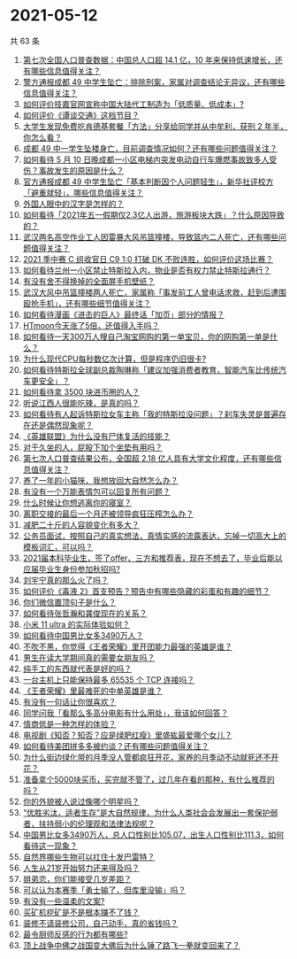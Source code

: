 # 2021-05-12

共 63 条

<!-- BEGIN -->
<!-- 最后更新时间 Wed May 12 2021 03:10:29 GMT+0800 (China Standard Time) -->

1. [第七次全国人口普查数据：中国总人口超 14.1 亿，10
   年来保持低速增长，还有哪些信息值得关注？](https://www.zhihu.com/question/458811096)
2. [警方通报成都 49
   中学生坠亡：排除刑案，家属对调查结论无异议，还有哪些信息值得关注？](https://www.zhihu.com/question/458909971)
3. [如何评价技嘉官网宣称中国大陆代工制造为「低质量、低成本」?](https://www.zhihu.com/question/458796364)
4. [如何评价《谭谈交通》这档节目？](https://www.zhihu.com/question/41467514)
5. [大学生发现免费吃肯德基套餐「方法」分享给同学并从中牟利，获刑 2
   年半，你怎么看？](https://www.zhihu.com/question/458862544)
6. [成都 49
   中一学生坠楼身亡，目前调查情况如何？还有哪些问题值得关注？](https://www.zhihu.com/question/458690995)
7. [如何看待 5 月 10
   日晚成都一小区电梯内突发电动自行车爆燃事故致多人受伤？事故发生的原因是什么？](https://www.zhihu.com/question/458774852)
8. [官方通报成都 49
   中学生坠亡「基本判断因个人问题轻生」，新华社评校方「避重就轻」，哪些信息值得关注？](https://www.zhihu.com/question/458795206)
9. [外国人眼中的汉字是怎样的？](https://www.zhihu.com/question/35963650)
10. [如何看待「2021年五一假期仅2.3亿人出游，旅游板块大跌」？什么原因导致的？](https://www.zhihu.com/question/458156454)
11. [武汉两名高空作业工人因雷暴大风吊篮撞楼，导致篮内二人死亡，还有哪些问题值得关注？](https://www.zhihu.com/question/458802058)
12. [2021 季中赛 C 组收官日 C9 1:0 打破 DK
    不败连胜，如何评价这场比赛？](https://www.zhihu.com/question/458906118)
13. [如何看待兰州一小区禁止特斯拉入内，物业是否有权力禁止特斯拉通行？](https://www.zhihu.com/question/458089175)
14. [有没有舍不得换掉的全面屏手机壁纸？](https://www.zhihu.com/question/420662927)
15. [武汉大风中吊篮撞楼两人死亡，家属称「事发前工人曾电话求救，赶到后遭围殴抢手机」，还有哪些细节值得关注？](https://www.zhihu.com/question/458864077)
16. [如何看待漫画《进击的巨人》最终话「加页」部分的情报？](https://www.zhihu.com/question/458937970)
17. [HTmoon今天涨了5倍，还值得入手吗？](https://www.zhihu.com/question/458753981)
18. [如何看待一天300万人搜自己淘宝网购的第一单宝贝，你的网购第一单是什么？](https://www.zhihu.com/question/458802423)
19. [为什么现代CPU每秒数亿次计算，但是程序仍旧很卡?](https://www.zhihu.com/question/458730114)
20. [如何看待特斯拉全球副总裁陶琳称「建议加强消费者教育，智能汽车比传统汽车更安全」？](https://www.zhihu.com/question/458706368)
21. [如何看待拿 3500 块进币圈的人？](https://www.zhihu.com/question/458207096)
22. [听说江西人很能吃辣，是真的吗？](https://www.zhihu.com/question/406439662)
23. [如何看待有人起诉特斯拉女车主称「我的特斯拉没问题」？刹车失灵是普遍存在还是偶然现象呢？](https://www.zhihu.com/question/458816200)
24. [《英雄联盟》为什么没有尸体复活的技能？](https://www.zhihu.com/question/456810195)
25. [对于久坐的人，屁股下加个坐垫有用吗？](https://www.zhihu.com/question/355087220)
26. [第七次人口普查结果公布，全国超 2.18
    亿人具有大学文化程度，还有哪些信息值得关注？](https://www.zhihu.com/question/458813993)
27. [养了一年的小猫咪，我想放回大自然怎么办？](https://www.zhihu.com/question/457533958)
28. [有没有一个万能表情包可以回复所有问题？](https://www.zhihu.com/question/341311495)
29. [什么时候让你想逃离你的寝室？](https://www.zhihu.com/question/347465641)
30. [离职交接的最后一个月还被领导疯狂压榨怎么办？](https://www.zhihu.com/question/455719427)
31. [减肥二十斤的人容貌变化有多大？](https://www.zhihu.com/question/339245837)
32. [公务员面试，按照自己的真实想法，真情实感的流露表达，忘掉一切高大上的模板词汇，可以吗？](https://www.zhihu.com/question/453765153)
33. [2021届本科毕业生，签了offer、三方和推荐表，现在不想去了，毕业后能以应届毕业生身份参加秋招吗?](https://www.zhihu.com/question/457035243)
34. [刘宇宁真的那么火了吗？](https://www.zhihu.com/question/455642291)
35. [如何评价《毒液
    2》首支预告？预告中有哪些隐藏的彩蛋和有趣的细节？](https://www.zhihu.com/question/458745668)
36. [你们微信置顶句子是什么？](https://www.zhihu.com/question/353636992)
37. [如何看待张哲瀚和龚俊现在的关系？](https://www.zhihu.com/question/458226340)
38. [小米 11 ultra 的实际体验如何？](https://www.zhihu.com/question/452077572)
39. [如何看待中国男比女多3490万人？](https://www.zhihu.com/question/458812341)
40. [不吹不黑，你觉得《王者荣耀》里开团能力最强的英雄是谁？](https://www.zhihu.com/question/457720589)
41. [男生在读大学期间真的需要女朋友吗？](https://www.zhihu.com/question/22503810)
42. [纯手工的东西就代表是好的吗？](https://www.zhihu.com/question/443837003)
43. [一台主机上只能保持最多 65535 个 TCP 连接吗？](https://www.zhihu.com/question/361111920)
44. [《王者荣耀》里最难死的中单英雄是谁？](https://www.zhihu.com/question/458262505)
45. [有没有一句话让你很喜欢？](https://www.zhihu.com/question/314113669)
46. [同学问我「看那么多高分电影有什么用处」，我该如何回答？](https://www.zhihu.com/question/445536824)
47. [情商低是一种怎样的体验？](https://www.zhihu.com/question/26759808)
48. [电视剧《知否？知否？应是绿肥红瘦》里盛紘最爱哪个女儿？](https://www.zhihu.com/question/457046905)
49. [如何看待美团拼多多被约谈？还有哪些问题值得关注？](https://www.zhihu.com/question/458736672)
50. [为什么街边绿化带的月季没人管都疯狂开花，家养的月季动不动就死还不开花？](https://www.zhihu.com/question/458723730)
51. [准备拿个5000块买币，买完就不管了，过几年在看的那种，有什么推荐的吗？](https://www.zhihu.com/question/457414385)
52. [你的外貌被人说过像哪个明星吗？](https://www.zhihu.com/question/367145594)
53. [“优胜劣汰，适者生存”是大自然规律，为什么人类社会会发展出一套保护弱者，扶持弱小的伦理观和法律法规呢？](https://www.zhihu.com/question/458755052)
54. [中国男比女多3490万人，总人口性别比105.07，出生人口性别比111.3，如何看待这一现象？](https://www.zhihu.com/question/458812209)
55. [自然界哪些生物可以扛住十发巴雷特？](https://www.zhihu.com/question/458544903)
56. [人生从21岁开始努力还来得及吗？](https://www.zhihu.com/question/404893881)
57. [姐弟恋，你们能接受几岁差距？](https://www.zhihu.com/question/389750479)
58. [可以认为本赛季「勇士输了，但库里没输」吗？](https://www.zhihu.com/question/457259616)
59. [有没有一些温柔的文案?](https://www.zhihu.com/question/450998242)
60. [买矿机挖矿是不是根本赚不了钱？](https://www.zhihu.com/question/457183375)
61. [装修不请装修公司，自己动手，真的省钱吗？](https://www.zhihu.com/question/448461605)
62. [最令厨师反感的行为都有哪些?](https://www.zhihu.com/question/454913246)
63. [顶上战争中佛之战国变大佛后为什么锤了路飞一拳就变回来了？](https://www.zhihu.com/question/458446208)

<!-- END -->
